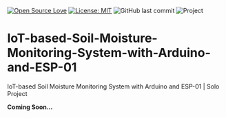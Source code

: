 [![Open Source Love](https://badges.frapsoft.com/os/v1/open-source.svg?style=flat)](https://github.com/ellerbrock/open-source-badges/)
[![License: MIT](https://img.shields.io/badge/License-MIT-blue.svg?logo=github&color=%23F7DF1E)](https://opensource.org/licenses/MIT)
![GitHub last commit](https://img.shields.io/github/last-commit/devancakra/IoT-based-Soil-Moisture-Monitoring-System-with-Arduino-and-ESP-01)
![Project](https://img.shields.io/badge/Project-Arduino%20&%20ESP01-light.svg?style=flat&logo=arduino&logoColor=white&color=%23F7DF1E)

# IoT-based-Soil-Moisture-Monitoring-System-with-Arduino-and-ESP-01
IoT-based Soil Moisture Monitoring System with Arduino and ESP-01 | Solo Project

<strong>Coming Soon...</strong>
